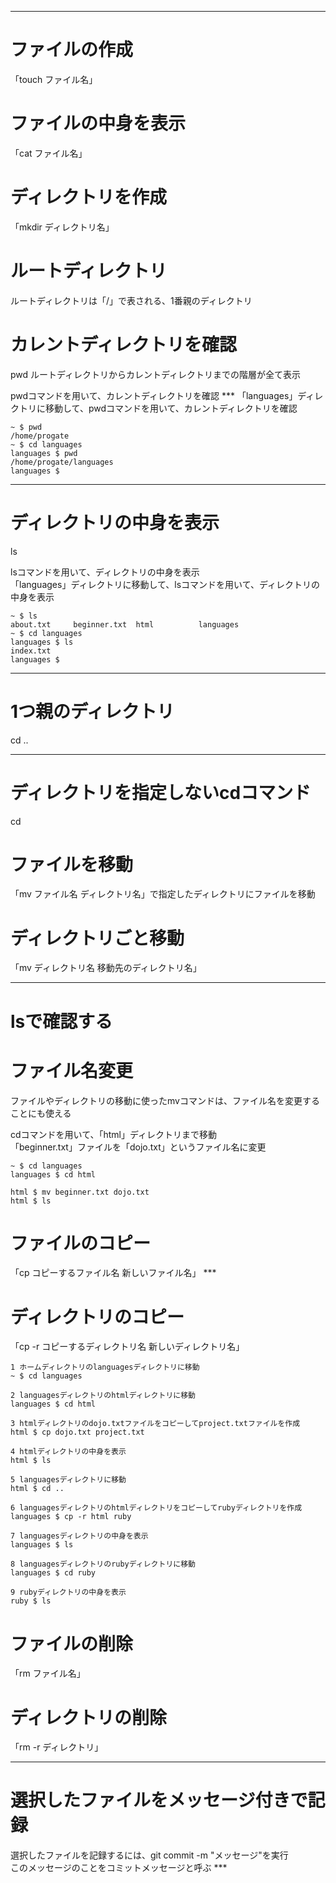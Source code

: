 ***
# ファイルの作成  
「touch ファイル名」  
# ファイルの中身を表示  
「cat ファイル名」  
# ディレクトリを作成  
「mkdir ディレクトリ名」  
# ルートディレクトリ  
ルートディレクトリは「/」で表される、1番親のディレクトリ  
# カレントディレクトリを確認  
pwd
ルートディレクトリからカレントディレクトリまでの階層が全て表示 

pwdコマンドを用いて、カレントディレクトリを確認  ***
「languages」ディレクトリに移動して、pwdコマンドを用いて、カレントディレクトリを確認  
```
~ $ pwd
/home/progate
~ $ cd languages
languages $ pwd
/home/progate/languages
languages $
```
***
# ディレクトリの中身を表示  
ls  

lsコマンドを用いて、ディレクトリの中身を表示  
「languages」ディレクトリに移動して、lsコマンドを用いて、ディレクトリの中身を表示  
```
~ $ ls
about.txt     beginner.txt  html          languages
~ $ cd languages
languages $ ls
index.txt
languages $
```
***
# 1つ親のディレクトリ  
cd ..  
***
# ディレクトリを指定しないcdコマンド  
cd  
# ファイルを移動
「mv ファイル名 ディレクトリ名」で指定したディレクトリにファイルを移動  
# ディレクトリごと移動  
「mv ディレクトリ名 移動先のディレクトリ名」  
***
# lsで確認する 
# ファイル名変更  
ファイルやディレクトリの移動に使ったmvコマンドは、ファイル名を変更することにも使える  

cdコマンドを用いて、「html」ディレクトリまで移動  
「beginner.txt」ファイルを「dojo.txt」というファイル名に変更  

```
~ $ cd languages
languages $ cd html

html $ mv beginner.txt dojo.txt
html $ ls
```
# ファイルのコピー  
「cp コピーするファイル名 新しいファイル名」  ***
# ディレクトリのコピー  
「cp -r コピーするディレクトリ名 新しいディレクトリ名」  

```
1 ホームディレクトリのlanguagesディレクトリに移動
~ $ cd languages

2 languagesディレクトリのhtmlディレクトリに移動
languages $ cd html

3 htmlディレクトリのdojo.txtファイルをコピーしてproject.txtファイルを作成
html $ cp dojo.txt project.txt

4 htmlディレクトリの中身を表示
html $ ls

5 languagesディレクトリに移動
html $ cd ..

6 languagesディレクトリのhtmlディレクトリをコピーしてrubyディレクトリを作成
languages $ cp -r html ruby

7 languagesディレクトリの中身を表示
languages $ ls

8 languagesディレクトリのrubyディレクトリに移動
languages $ cd ruby

9 rubyディレクトリの中身を表示
ruby $ ls
```

# ファイルの削除  
「rm ファイル名」  
# ディレクトリの削除  
「rm -r ディレクトリ」  

***
# 選択したファイルをメッセージ付きで記録  
選択したファイルを記録するには、git commit -m "メッセージ"を実行  
このメッセージのことをコミットメッセージと呼ぶ  ***
